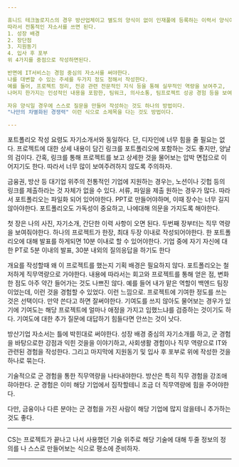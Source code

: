 ```yaml
---

휴니드 테크놀로지스의 경우 방산업체이고 별도의 양식이 없이 인재풀에 등록하는 이력서 양식이다.
따라서 전통적인 자소서를 쓰면 된다.
1. 성장 배경
2. 장단점
3. 지원동기
4. 입사 후 포부
위 4가지를 중점으로 작성하면된다.

반면에 IT서비스는 경험 중심의 자소서를 써야한다.
나를 대변할 수 있는 주세를 두가지 정도 정해서 작성한다.
예를 들어, 프로젝트 정리, 전공 관련 전문적인 지식 등을 통해 실무적인 역량을 보여주고,
나머지 한가지는 인성적인 내용을 포함한, 팀워크, 의사소통, 팀프로젝트 성공 경험 등을 보여주는 것이 좋다.

자유 양식일 경우에 스스로 질문을 만들어 작성하는 것도 하나의 방법이다.
"나만의 차별화된 경쟁력" 이런 식으로 소제목을 다는 것도 방법이다.

---
```

포트폴리오 작성 요령도 자기소개서와 동일하다.
단, 디자인에 너무 힘을 줄 필요는 없다.
프로젝트에 대한 상세 내용이 담긴 링크를 포트폴리오에 포함하는 것도 좋지만, 양날의 검이다.
간혹, 링크를 통해 프로젝트를 보고 상세한 것을 물어보는 압박 면접으로 이어지기도 한다.
따라서 너무 많이 보여주려하지 않도록 주의하자.

금융권, 방산 등 대기업 위주의 전통적인 기업에 지원하는 경우는,
노션이나 깃헙 등의 링크를 제출하라는 것 자체가 없을 수 있다.
서류, 파일을 제출 원하는 경우가 많다.
따라서 포트폴리오는 파일화 되어 있어야한다.
PPT로 만들어야하며, 이때 장수는 너무 길지 않아야한다.
포트폴리오도 가독성이 중요하고, 나에대해 의문을 가지도록 해야한다.


첫 장은 나의 사진, 자기소개, 간단한 이력 사항이 오면 된다.
두번째 장부터는 직무 역량을 보여줘야한다.
하나의 프로젝트가 한장, 최대 두장 이내로 작성되어야한다.
한 포트폴리오에 대해 발표를 하게되면 10분 이내로 할 수 있어야한다.
기업 중에 자기 자신에 대한 PT로 5분 이내의 발표, 30분 내외의 질의응답을 하기도 한다

개요를 작성할때 왜 이 프로젝트를 했는지 기획 배경은 필요하지 않다.
포트폴리오는 철저하게 직무역량으로 가야한다.
내용에 따라서는 회고와 프로젝트를 통해 얻은 점, 변화한 점도 아주 약간 들어가는 것도 나쁘진 않다.
예를 들어 내가 맡은 역할이 백엔드 팀장이었는데, 이런 것을 경험할 수 있었다. 이런 느낌으로.
프로젝트에 기여한 정도를 쓰는 것은 선택이다.
만약 쓴다고 하면 잘써야한다.
기여도를 쓰지 않아도 물어보는 경우가 있기에 기여도는 해당 프로젝트에 얼마나 애정을 가지고 임했느냐를 검증하는 것이기도 하다.
기여도에 대한 추가 질문에 대답하기 힘들다면 안쓰는 것이 낫다.


방산기업 자소서는 틀에 박힌대로 써야한다.
성장 배경 중심의 자기소개를 하고, 군 경험을 바탕으로한 강점과 익힌 것을을 이야기하고,
사회생활 경험이나 직무 역량으로 IT와 관련된 경험을 작성한다.
그리고 마지막에 지원동기 및 입사 후 포부로 위에 작성한 것을 하나로 묶는다.

기술적으로 군 경험을 통한 직무역량을 나타내야한다.
방산은 특히 직무 경험을 강조애햐아한다.
군 경험은 이미 해당 기업에서 짐작할테니 조금 더 직무역량에 힘을 주어야한다.

다만, 금융이나 다른 분야는 군 경험을 가진 사람이 해당 기업에 많지 않을테니 추가하는 것도 좋다.

---

CS는 프로젝트가 끝나고 나서 사용했던 기술 위주로 해당 기술에 대해 두줄 정보의 정의를 나 스스로 만들어보는 식으로 평소에 준비하자.

---